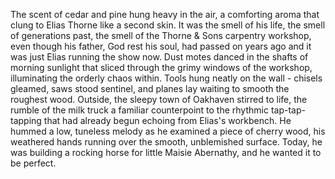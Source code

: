 The scent of cedar and pine hung heavy in the air, a comforting aroma that clung to Elias Thorne like a second skin. It was the smell of his life, the smell of generations past, the smell of the Thorne & Sons carpentry workshop, even though his father, God rest his soul, had passed on years ago and it was just Elias running the show now. Dust motes danced in the shafts of morning sunlight that sliced through the grimy windows of the workshop, illuminating the orderly chaos within. Tools hung neatly on the wall - chisels gleamed, saws stood sentinel, and planes lay waiting to smooth the roughest wood. Outside, the sleepy town of Oakhaven stirred to life, the rumble of the milk truck a familiar counterpoint to the rhythmic tap-tap-tapping that had already begun echoing from Elias's workbench. He hummed a low, tuneless melody as he examined a piece of cherry wood, his weathered hands running over the smooth, unblemished surface. Today, he was building a rocking horse for little Maisie Abernathy, and he wanted it to be perfect.

